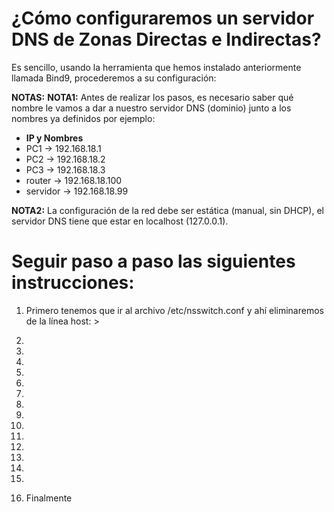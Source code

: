 # ¿Cómo configuraremos un servidor DNS de Zonas Directas e Indirectas?

Es sencillo, usando la herramienta que hemos instalado anteriormente llamada Bind9, procederemos a su configuración:

**NOTAS:** 
**NOTA1:** Antes de realizar los pasos, es necesario saber qué nombre le vamos a dar a nuestro servidor DNS (dominio) junto a los nombres ya definidos por ejemplo:
* **IP y Nombres**
* PC1 -> 192.168.18.1
* PC2 -> 192.168.18.2
* PC3 -> 192.168.18.3
* router -> 192.168.18.100
* servidor -> 192.168.18.99

**NOTA2:** La configuración de la red debe ser estática (manual, sin DHCP), el servidor DNS tiene que estar en localhost (127.0.0.1).


# Seguir paso a paso las siguientes instrucciones:
1. Primero tenemos que ir al archivo /etc/nsswitch.conf y ahí eliminaremos de la línea host: > 

2.
3.
4.
5.
6.
7.
8.
9.
10.
11.
12.
13.
14.
15.
16. Finalmente
